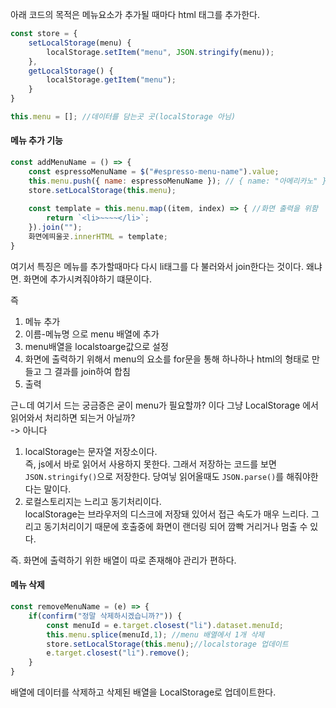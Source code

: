 아래 코드의 목적은 메뉴요소가 추가될 때마다 html 태그를 추가한다.
```js
const store = {
	setLocalStorage(menu) {
		localStorage.setItem("menu", JSON.stringify(menu));
	},
	getLocalStorage() {
		localStorage.getItem("menu");
	}
}
```

```js
this.menu = []; //데이터를 담는곳 곳(localStorage 아님)
```

#### 메뉴 추가 기능
```js
const addMenuName = () => {
	const espressoMenuName = $("#espresso-menu-name").value;
	this.menu.push({ name: espressoMenuName }); // { name: "아메리카노" } 객체 추가
	store.setLocalStorage(this.menu);
	
	const template = this.menu.map((item, index) => { //화면 출력을 위함
		return `<li>~~~~</li>`;
	}).join("");
	화면에띄울곳.innerHTML = template;
}
```
여기서 특징은 메뉴를 추가할때마다 다시 li태그를 다 불러와서 join한다는 것이다.
왜냐면. 화면에 추가시켜줘야하기 떄문이다.


즉
1. 메뉴 추가
2. 이름-메뉴명 으로 menu 배열에 추가
3. menu배열을 localstoarge값으로 설정
4. 화면에 출력하기 위해서 menu의 요소를 for문을 통해 하나하나 html의 형태로 만들고 그 결과를 join하여 합침
5. 출력  


근ㄴ데 여기서 드는 궁금증은 굳이 menu가 필요할까? 이다 그냥 LocalStorage 에서 읽어와서 처리하면 되는거 아닐까?  
-> 아니다  
1. localStorage는 문자열 저장소이다.  
즉, js에서 바로 읽어서 사용하지 못한다. 그래서 저장하는 코드를 보면 `JSON.stringify()`으로 저장한다. 당여닣 읽어올때도 `JSON.parse()`를 해줘야한다는 말이다.
2. 로컬스토리지는 느리고 동기처리이다.  
localStorage는 브라우저의 디스크에 저장돼 있어서 접근 속도가 매우 느리다. 그리고 동기처리이기 때문에 호출중에 화면이 랜더링 되어 깜빡 거리거나 멈출 수 있다.  

즉. 화면에 출력하기 위한 배열이 따로 존재해야 관리가 편하다.

#### 메뉴 삭제
```js
const removeMenuName = (e) => {
	if(confirm("정말 삭제하시겠습니까?")) {
		const menuId = e.target.closest("li").dataset.menuId;
		this.menu.splice(menuId,1); //menu 배열에서 1개 삭제
		store.setLocalStorage(this.menu);//localstorage 업데이트
		e.target.closest("li").remove();
	}
}
```

배열에 데이터를 삭제하고 삭제된 배열을 LocalStorage로 업데이트한다.

